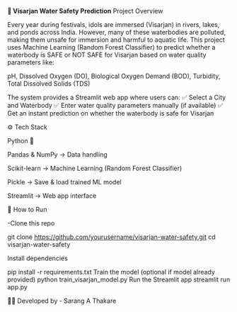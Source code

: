 **🌊 Visarjan Water Safety Prediction**
Project Overview

Every year during festivals, idols are immersed (Visarjan) in rivers, lakes, and ponds across India. However, many of these waterbodies are polluted, making them unsafe for immersion and harmful to aquatic life.
This project uses Machine Learning (Random Forest Classifier) to predict whether a waterbody is SAFE or NOT SAFE for Visarjan based on water quality parameters like:

pH,
Dissolved Oxygen (DO),
Biological Oxygen Demand (BOD),
Turbidity,
Total Dissolved Solids (TDS)

The system provides a Streamlit web app where users can:
✅ Select a City and Waterbody
✅ Enter water quality parameters manually (if available)
✅ Get an instant prediction on whether the waterbody is safe for Visarjan

⚙️ Tech Stack

Python 🐍

Pandas & NumPy → Data handling

Scikit-learn → Machine Learning (Random Forest Classifier)

Pickle → Save & load trained ML model

Streamlit → Web app interface

🚀 How to Run

-Clone this repo

git clone https://github.com/yourusername/visarjan-water-safety.git
cd visarjan-water-safety

Install dependencies

pip install -r requirements.txt
Train the model (optional if model already provided)
python train_visarjan_model.py
Run the Streamlit app
streamlit run app.py

👩‍💻 Developed by - Sarang A Thakare
